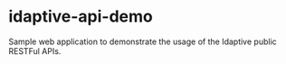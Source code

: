 # idaptive-api-demo
Sample web application to demonstrate the usage of the Idaptive public RESTFul APIs.

